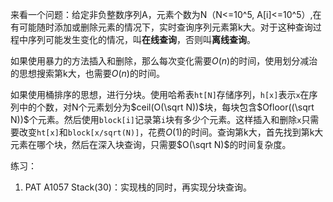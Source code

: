 来看一个问题：给定非负整数序列A，元素个数为N（N<=10^5, A[i]<=10^5）,在有可能随时添加或删除元素的情况下，实时查询序列元素第k大。对于这种查询过程中序列可能发生变化的情况，叫**在线查询**，否则叫**离线查询**。

如果使用暴力的方法插入和删除，那么每次变化需要$O(n)$的时间，使用划分减治的思想搜索第k大，也需要$O(n)$的时间。

如果使用桶排序的思想，进行分块。使用哈希表`ht[N]`存储序列，`h[x]`表示`x`在序列中的个数，对N个元素划分为$ceil(O(\sqrt N))$块，每块包含$Ofloor((\sqrt N))$个元素。然后使用`block[i]`记录第`i`块有多少个元素。这样插入和删除`x`只需要改变`ht[x]`和`block[x/sqrt(N)]`，花费$O(1)$的时间。查询第k大，首先找到第k大元素在哪个块，然后在深入块查询，只需要$O(\sqrt N)$的时间复杂度。

练习：
1. PAT A1057 Stack(30)：实现栈的同时，再实现分块查询。